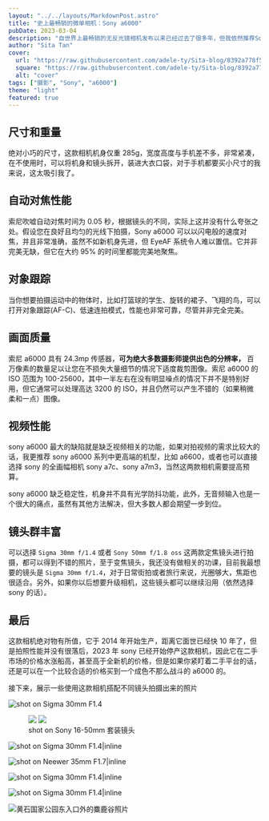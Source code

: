 ```yaml
---
layout: "../../layouts/MarkdownPost.astro"
title: "史上最畅销的微单相机：Sony a6000"
pubDate: 2023-03-04
description: "自世界上最畅销的无反光镜相机发布以来已经过去了很多年，但我依然推荐Sony a6000"
author: "Sita Tan"
cover:
  url: "https://raw.githubusercontent.com/adele-ty/Sita-blog/8392a778f5436d7d647973d6cab1cb1fd8c60f26/public/Sony-a6000/IMG_1044.JPG"
  square: "https://raw.githubusercontent.com/adele-ty/Sita-blog/8392a778f5436d7d647973d6cab1cb1fd8c60f26/public/Sony-a6000/IMG_1044.JPG"
  alt: "cover"
tags: ["摄影", "Sony", "a6000"]
theme: "light"
featured: true
---
```


## 尺寸和重量

绝对小巧的尺寸，这款相机机身仅重 285g，宽度高度与手机差不多，非常紧凑，在不使用时，可以将机身和镜头拆开，装进大衣口袋，对于手机都要买小尺寸的我来说，这太吸引我了。

## 自动对焦性能

索尼吹嘘自动对焦时间为 0.05 秒，根据镜头的不同，实际上这并没有什么夸张之处。假设您在良好且均匀的光线下拍摄，Sony a6000 可以以闪电般的速度对焦，并且非常准确，虽然不如新机身先进，但 EyeAF 系统令人难以置信。它并非完美无缺，但它在大约 95% 的时间里都能完美地聚焦。

## 对象跟踪

当你想要拍摄运动中的物体时，比如打篮球的学生、旋转的裙子、飞翔的鸟，可以打开对象跟踪(AF-C)、低速连拍模式，性能也非常可靠，尽管并非完全完美。

## 画面质量

索尼 a6000 具有 24.3mp 传感器，**可为绝大多数摄影师提供出色的分辨率，** 百万像素的数量足以让您在不损失大量细节的情况下适度裁剪图像。索尼 a6000 的 ISO 范围为 100-25600，其中一半左右在没有明显噪点的情况下并不是特别好用，但它通常可以处理高达 3200 的 ISO，并且仍然可以产生不错的（如果稍微柔和一点）图像。

## 视频性能

sony a6000 最大的缺陷就是缺乏视频相关的功能，如果对拍视频的需求比较大的话，我更推荐 sony a6000 系列中更高端的机型，比如 a6600，或者也可以直接选择 sony 的全画幅相机 sony a7c、sony a7m3，当然这两款相机需要提高预算。

sony a6000 缺乏稳定性，机身并不具有光学防抖功能，此外，无音频输入也是一个很大的痛点，虽然有其他方法解决，但大多数人都会期望一步到位。

## 镜头群丰富

可以选择 `Sigma 30mm f/1.4` 或者 `Sony 50mm f/1.8 oss` 这两款定焦镜头进行拍摄，都可以得到不错的照片，至于变焦镜头，我还没有做相关的功课，目前我最想要的镜头是 `Sigma 30mm f/1.4`，对于日常街拍或者旅行来说，光圈够大，焦距也很适合。另外，如果你以后想要升级相机，这些镜头都可以继续沿用（依然选择 sony 的话）。

## 最后

这款相机绝对物有所值，它于 2014 年开始生产，距离它面世已经快 10 年了，但是拍照性能并没有很落后，2023 年 sony 已经开始停产这款相机，因此它在二手市场的价格水涨船高，甚至高于全新机的价格，但是如果你紧盯着二手平台的话，还是可以在一个比较合适的价格买到一个成色不那么战斗的 a6000 的。

接下来，展示一些使用这款相机搭配不同镜头拍摄出来的照片

![shot on Sigma 30mm F1.4](/public/Sony-a6000/sony-a6000-review-artmuseum-1536x864.jpg)

<figure class="image image-fullbleed body-copy-wide nr-scroll-animation nr-scroll-animation--on image-small column">
<!-- ![shot on Sony 16-50mm 套装镜头|small](</public/Sony-a6000/sony-a6000-review-autumn-2-1024x1536%20(1).jpg>)
![shot on Sony 16-50mm 套装镜头|small](/public/Sony-a6000/sony-a6000-review-autumn-2-1024x1536.jpg) -->
  <img class="component-content image-sharesheet column-item" src="/public/Sony-a6000/sony-a6000-review-autumn-1-1024x1536.jpg" />
  <img class="component-content image-sharesheet column-item" src="/public/Sony-a6000/sony-a6000-review-autumn-2-1024x1536.jpg" />
  <div class="image-description image-caption">shot on Sony 16-50mm 套装镜头</div>
</figure>

![shot on Sigma 30mm F1.4|inline](/public/Sony-a6000/sony-a6000-review-sample-15.webp)

![shot on Neewer 35mm F1.7|inline](/public/Sony-a6000/sony-a6000-review-sample-20.webp)

![shot on Sigma 30mm F1.4|inline](/public/Sony-a6000/sony-a6000-review-sample-22.webp)

![shot on Sigma 30mm F1.4|inline](/public/Sony-a6000/sony-a6000-review-sample-23.webp)

![黄石国家公园东入口外的麋鹿谷照片](/public/Sony-a6000/sony-a6000-review-sample-26.webp)
